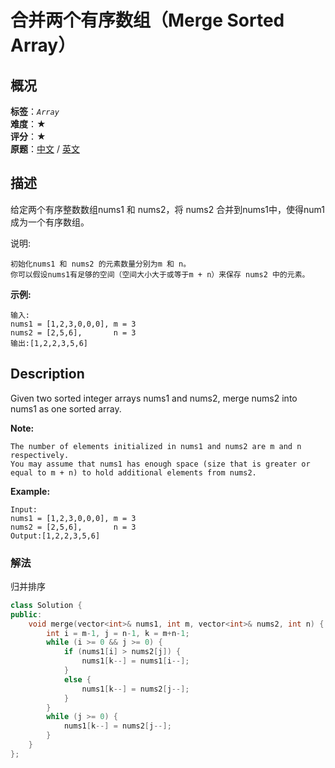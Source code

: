 # 合并两个有序数组（Merge Sorted Array）
## 概况
**标签**：*`Array`*<br>
**难度**：★<br>
**评分**：★<br>
**原题**：[中文](https://leetcode-cn.com/problems/merge-sorted-array) / [英文](https://leetcode.com/problems/merge-sorted-array)

## 描述
给定两个有序整数数组nums1 和 nums2，将 nums2 合并到nums1中，使得num1 成为一个有序数组。

说明:

	初始化nums1 和 nums2 的元素数量分别为m 和 n。
	你可以假设nums1有足够的空间（空间大小大于或等于m + n）来保存 nums2 中的元素。

**示例:**
```
输入:
nums1 = [1,2,3,0,0,0], m = 3
nums2 = [2,5,6],       n = 3
输出:[1,2,2,3,5,6]
```

## Description
Given two sorted integer arrays nums1 and nums2, merge nums2 into nums1 as one sorted array.

**Note:**

	The number of elements initialized in nums1 and nums2 are m and n respectively.
	You may assume that nums1 has enough space (size that is greater or equal to m + n) to hold additional elements from nums2.

**Example:**
```
Input:
nums1 = [1,2,3,0,0,0], m = 3
nums2 = [2,5,6],       n = 3
Output:[1,2,2,3,5,6]
```


### 解法
归并排序
```c++
class Solution {
public:
    void merge(vector<int>& nums1, int m, vector<int>& nums2, int n) {
        int i = m-1, j = n-1, k = m+n-1;
        while (i >= 0 && j >= 0) {
            if (nums1[i] > nums2[j]) {
                nums1[k--] = nums1[i--];
            }
            else {
                nums1[k--] = nums2[j--];
            }
        }
        while (j >= 0) {
            nums1[k--] = nums2[j--];
        }
    }
};
```